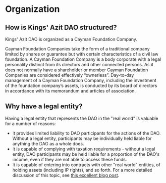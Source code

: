 # Organization

## How is Kings' Azit DAO structured?

Kings' Azit DAO is organized as a Cayman Foundation Company.

Cayman Foundation Companies take the form of a traditional company limited by shares or guarantee but with certain characteristics of a civil law foundation. A Cayman Foundation Company is a body corporate with a legal personality distinct from its directors and other connected persons. As it does not normally have a shareholder or member Cayman Foundation Companies are considered effectively “ownerless”. Day-to-day management of a Cayman Foundation Company, including the investment of the foundation company’s assets, is conducted by its board of directors in accordance with its memorandum and articles of association.

## Why have a legal entity?

Having a legal entity that represents the DAO in the "real world" is valuable for a number of reasons:

- It provides limited liability to DAO participants for the actions of the DAO. Without a legal entity, participants may be individually held liable for anything the DAO as a whole does.
- It is capable of complying with taxation requirements - without a legal entity, DAO participants may be held liable for a proportion of the DAO's income, even if they are not able to access these funds.
- It is capable of entering into contracts with other "real world" entities, of holding assets (including IP rights), and so forth.
  For a more detailed discussion of this topic, see [this excellent blog post](https://mirror.xyz/0x954888B7a5C6736F4955dF18B556D8328FD02f61/5K9llACK4tzu5WHL68CM3bBsmSleL_XxJ2kRGYnwp7A).
